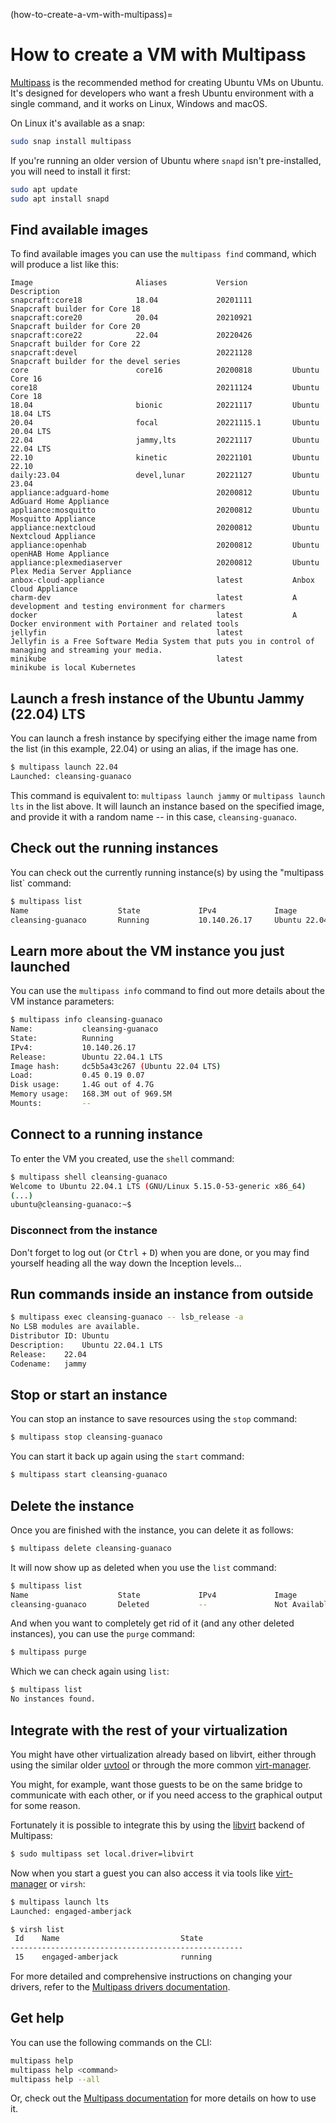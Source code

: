 (how-to-create-a-vm-with-multipass)=
# How to create a VM with Multipass


[Multipass](https://multipass.run) is the recommended method for creating Ubuntu VMs on Ubuntu. It's designed for developers who want a fresh Ubuntu environment with a single command, and it works on Linux, Windows and macOS.

On Linux it's available as a snap:

```bash
sudo snap install multipass
```

If you're running an older version of Ubuntu where `snapd` isn't pre-installed, you will need to install it first:

```bash
sudo apt update
sudo apt install snapd
```

## Find available images

To find available images you can use the `multipass find` command, which will produce a list like this:

```text
Image                       Aliases           Version          Description
snapcraft:core18            18.04             20201111         Snapcraft builder for Core 18
snapcraft:core20            20.04             20210921         Snapcraft builder for Core 20
snapcraft:core22            22.04             20220426         Snapcraft builder for Core 22
snapcraft:devel                               20221128         Snapcraft builder for the devel series
core                        core16            20200818         Ubuntu Core 16
core18                                        20211124         Ubuntu Core 18
18.04                       bionic            20221117         Ubuntu 18.04 LTS
20.04                       focal             20221115.1       Ubuntu 20.04 LTS
22.04                       jammy,lts         20221117         Ubuntu 22.04 LTS
22.10                       kinetic           20221101         Ubuntu 22.10
daily:23.04                 devel,lunar       20221127         Ubuntu 23.04
appliance:adguard-home                        20200812         Ubuntu AdGuard Home Appliance
appliance:mosquitto                           20200812         Ubuntu Mosquitto Appliance
appliance:nextcloud                           20200812         Ubuntu Nextcloud Appliance
appliance:openhab                             20200812         Ubuntu openHAB Home Appliance
appliance:plexmediaserver                     20200812         Ubuntu Plex Media Server Appliance
anbox-cloud-appliance                         latest           Anbox Cloud Appliance
charm-dev                                     latest           A development and testing environment for charmers
docker                                        latest           A Docker environment with Portainer and related tools
jellyfin                                      latest           Jellyfin is a Free Software Media System that puts you in control of managing and streaming your media.
minikube                                      latest           minikube is local Kubernetes
```

## Launch a fresh instance of the Ubuntu Jammy (22.04) LTS

You can launch a fresh instance by specifying either the image name from the list (in this example, 22.04) or using an alias, if the image has one. 

```bash
$ multipass launch 22.04
Launched: cleansing-guanaco
```

This command is equivalent to: `multipass launch jammy` or `multipass launch lts` in the list above. It will launch an instance based on the specified image, and provide it with a random name -- in this case, `cleansing-guanaco`.

## Check out the running instances

You can check out the currently running instance(s) by using the "multipass list` command:

```bash
$ multipass list                                                  
Name                    State             IPv4             Image
cleansing-guanaco       Running           10.140.26.17     Ubuntu 22.04 LTS
```

## Learn more about the VM instance you just launched

You can use the `multipass info` command to find out more details about the VM instance parameters:

```bash
$ multipass info cleansing-guanaco 
Name:           cleansing-guanaco
State:          Running
IPv4:           10.140.26.17
Release:        Ubuntu 22.04.1 LTS
Image hash:     dc5b5a43c267 (Ubuntu 22.04 LTS)
Load:           0.45 0.19 0.07
Disk usage:     1.4G out of 4.7G
Memory usage:   168.3M out of 969.5M
Mounts:         --
```

## Connect to a running instance

To enter the VM you created, use the `shell` command:

```bash
$ multipass shell cleansing-guanaco 
Welcome to Ubuntu 22.04.1 LTS (GNU/Linux 5.15.0-53-generic x86_64)
(...)
ubuntu@cleansing-guanaco:~$ 
```

### Disconnect from the instance

Don't forget to log out (or <kbd>Ctrl</kbd> + <kbd>D</kbd>) when you are done, or you may find yourself heading all the way down the Inception levels...

## Run commands inside an instance from outside

```bash
$ multipass exec cleansing-guanaco -- lsb_release -a
No LSB modules are available.
Distributor ID:	Ubuntu
Description:	Ubuntu 22.04.1 LTS
Release:	22.04
Codename:	jammy
```

## Stop or start an instance

You can stop an instance to save resources using the `stop` command:

```bash
$ multipass stop cleansing-guanaco
```

You can start it back up again using the `start` command:

```bash
$ multipass start cleansing-guanaco
```

## Delete the instance

Once you are finished with the instance, you can delete it as follows:

```bash
$ multipass delete cleansing-guanaco
```

It will now show up as deleted when you use the `list` command:

```bash
$ multipass list
Name                    State             IPv4             Image
cleansing-guanaco       Deleted           --               Not Available
```

And when you want to completely get rid of it (and any other deleted instances), you can use the `purge` command:

```bash
$ multipass purge
```

Which we can check again using `list`:

```bash
$ multipass list
No instances found.
```

## Integrate with the rest of your virtualization

You might have other virtualization already based on libvirt, either through using the similar older [uvtool](create-cloud-image-vms-with-uvtool.md) or through the more common [virt-manager](https://virt-manager.org/).

You might, for example, want those guests to be on the same bridge to communicate with each other, or if you need access to the graphical output for some reason.

Fortunately it is possible to integrate this by using the [libvirt](libvirt.md) backend of Multipass:

```bash
$ sudo multipass set local.driver=libvirt
```

Now when you start a guest you can also access it via tools like [virt-manager](https://virt-manager.org/) or `virsh`:

```bash
$ multipass launch lts
Launched: engaged-amberjack 

$ virsh list
 Id    Name                           State
----------------------------------------------------
 15    engaged-amberjack              running
```

For more detailed and comprehensive instructions on changing your drivers, refer to the [Multipass drivers documentation](https://multipass.run/docs/set-up-the-driver).

## Get help

You can use the following commands on the CLI:

```bash
multipass help
multipass help <command>
multipass help --all
```

Or, check out the [Multipass documentation](https://multipass.run/docs) for more details on how to use it.
